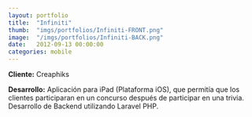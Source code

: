 ```yaml
---
layout:	portfolio
title:	"Infiniti"
thumb:	"imgs/portfolios/Infiniti-FRONT.png"
image:  "/imgs/portfolios/Infiniti-BACK.png"
date:   2012-09-13 00:00:00
categories: mobile
---
```


**Cliente:** Creaphiks

**Desarrollo:** Aplicación para iPad (Plataforma iOS), que permitía que los clientes participaran en un concurso después de participar en una trivia. Desarrollo de Backend utilizando Laravel PHP.